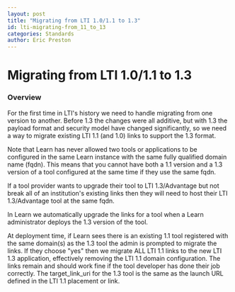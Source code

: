 ```yaml
---
layout: post
title: "Migrating from LTI 1.0/1.1 to 1.3"
id: lti-migrating-from_11_to_13
categories: Standards
author: Eric Preston
---
```


# Migrating from LTI 1.0/1.1 to 1.3

### Overview

For the first time in LTI's history we need to handle migrating from one version to another. Before 1.3 the changes were all
additive, but with 1.3 the payload format and security model have changed significantly, so we need a way to
migrate existing LTI 1.1 (and 1.0) links to support the 1.3 format.

Note that Learn has never allowed two tools or applications to be configured in the same Learn instance with the
same fully qualified domain name (fqdn). This means that you cannot have both a 1.1 version and a 1.3 version of
a tool configured at the same time if they use the same fqdn.

If a tool provider wants to upgrade their tool to LTI 1.3/Advantage but not break all of an institution's existing links
then they will need to host their LTI 1.3/Advantage tool at the same fqdn.

In Learn we automatically upgrade the links for a tool when a Learn administrator deploys the 1.3 version of the tool.

At deployment time, if Learn sees there is an existing 1.1 tool registered with the same domain(s) as the 1.3
tool the admin is prompted to migrate the links. If they choose "yes" then we migrate ALL LTI 1.1 links to the
new LTI 1.3 application, effectively removing the LTI 1.1 domain configuration. The links remain and should work
fine if the tool developer has done their job correctly. The target_link_uri for the 1.3 tool is the same
as the launch URL defined in the LTI 1.1 placement or link.
